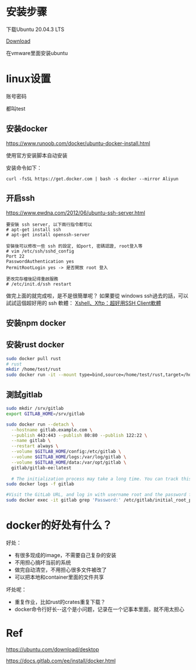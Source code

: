 # 安装步骤

下载Ubuntu 20.04.3 LTS

[Download](https://ubuntu.com/download/desktop/thank-you?version=20.04.3&architecture=amd64)

在vmware里面安装ubuntu

# linux设置

账号密码

都叫test

## 安装docker

https://www.runoob.com/docker/ubuntu-docker-install.html

使用官方安装脚本自动安装

安装命令如下：

```
curl -fsSL https://get.docker.com | bash -s docker --mirror Aliyun
```

## 开启ssh

https://www.ewdna.com/2012/06/ubuntu-ssh-server.html

```
要安裝 ssh server, 以下兩行指令都可以
# apt-get install ssh
# apt-get install openssh-server

安裝後可以修改一些 ssh 的設定, 如port, 密碼認證, root登入等
# vim /etc/ssh/sshd_config
Port 22
PasswordAuthentication yes
PermitRootLogin yes -> 是否開放 root 登入

更改完存檔後記得重啟服務
# /etc/init.d/ssh restart
```

 做完上面的就完成啦，是不是很簡單呢？
 如果要從 windows ssh過去的話，可以試試這個超好用的 ssh 軟體：
[Xshell、Xftp：超好用SSH Client軟體](http://werdna1222coldcodes.blogspot.tw/2012/06/xshellxftpssh-client.html)



## 安装npm docker

## 安装rust docker



```bash
sudo docker pull rust
# rust
mkdir /home/test/rust
sudo docker run -it --mount type=bind,source=/home/test/rust,target=/home/rust rust bash
```

## 測試gitlab

```bash
sudo mkdir /srv/gitlab
export GITLAB_HOME=/srv/gitlab

sudo docker run --detach \
  --hostname gitlab.example.com \
  --publish 443:443 --publish 80:80 --publish 122:22 \
  --name gitlab \
  --restart always \
  --volume $GITLAB_HOME/config:/etc/gitlab \
  --volume $GITLAB_HOME/logs:/var/log/gitlab \
  --volume $GITLAB_HOME/data:/var/opt/gitlab \
  gitlab/gitlab-ee:latest
  
  # The initialization process may take a long time. You can track this process with:
sudo docker logs -f gitlab

#Visit the GitLab URL, and log in with username root and the password from the following command:
sudo docker exec -it gitlab grep 'Password:' /etc/gitlab/initial_root_password

```



# docker的好处有什么？

好处：

- 有很多现成的image，不需要自己复杂的安装
- 不用担心搞坏当前的系统
- 做完自动清空，不用担心很多文件被改了
- 可以把本地和container里面的文件共享



坏处呢：

- 重复作业，比如rust的crates重复下载？
- docker命令行好长--这个是小问题，记录在一个记事本里面，就不用太担心

# Ref

https://ubuntu.com/download/desktop

https://docs.gitlab.com/ee/install/docker.html

